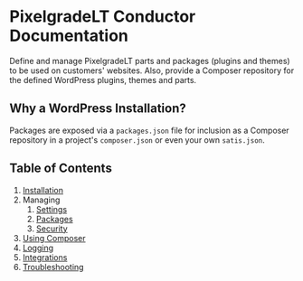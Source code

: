 # PixelgradeLT Conductor Documentation

Define and manage PixelgradeLT parts and packages (plugins and themes) to be used on customers' websites. Also, provide a Composer repository for the defined WordPress plugins, themes and parts.

## Why a WordPress Installation?

Packages are exposed via a `packages.json` file for inclusion as a Composer repository in a project's `composer.json` or even your own `satis.json`.

## Table of Contents

1. [Installation](installation.md)
1. Managing
	1. [Settings](settings.md)
	1. [Packages](packages.md)
	1. [Security](security.md)
1. [Using Composer](composer.md)
1. [Logging](logging.md)
1. [Integrations](integrations.md)
1. [Troubleshooting](troubleshooting.md)
